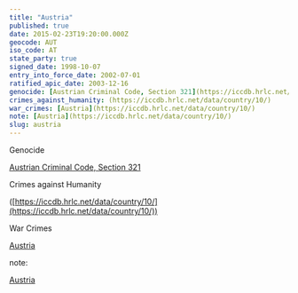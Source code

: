 ```yaml
---
title: "Austria"
published: true
date: 2015-02-23T19:20:00.000Z
geocode: AUT
iso_code: AT
state_party: true
signed_date: 1998-10-07
entry_into_force_date: 2002-07-01
ratified_apic_date: 2003-12-16
genocide: [Austrian Criminal Code, Section 321](https://iccdb.hrlc.net/data/doc/112/)
crimes_against_humanity: (https://iccdb.hrlc.net/data/country/10/)
war_crimes: [Austria](https://iccdb.hrlc.net/data/country/10/)
note: [Austria](https://iccdb.hrlc.net/data/country/10/)
slug: austria
---
```

Genocide

[Austrian Criminal Code, Section 321](https://iccdb.hrlc.net/data/doc/112/)

Crimes against Humanity

([https://iccdb.hrlc.net/data/country/10/](https://iccdb.hrlc.net/data/country/10/))

War Crimes

[Austria](https://iccdb.hrlc.net/data/country/10/)

note:

[Austria](https://iccdb.hrlc.net/data/country/10/)

